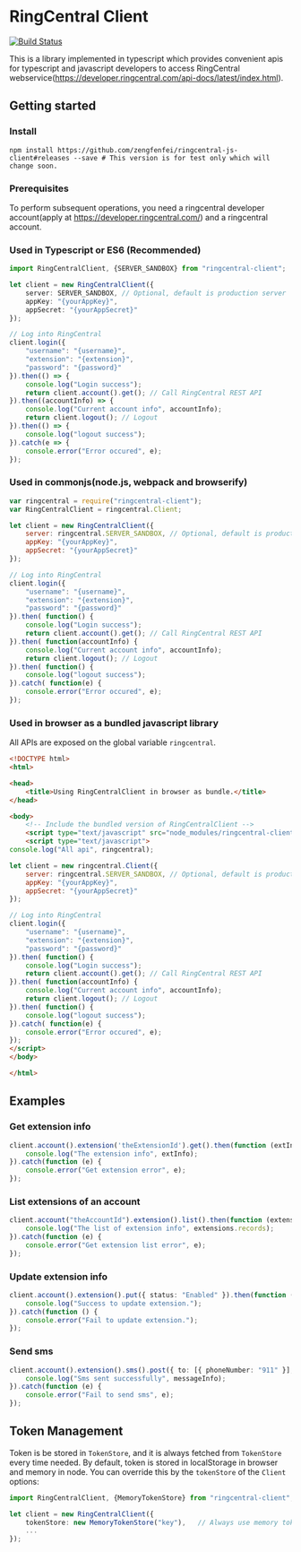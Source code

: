 # RingCentral Client

[![Build Status](https://travis-ci.org/zengfenfei/ringcentral-js-client.svg?branch=master)](https://travis-ci.org/zengfenfei/ringcentral-js-client)

This is a library implemented in typescript which provides convenient apis for typescript and javascript developers to access RingCentral webservice(https://developer.ringcentral.com/api-docs/latest/index.html).

## Getting started

### Install

```shell
npm install https://github.com/zengfenfei/ringcentral-js-client#releases --save # This version is for test only which will change soon.
```

### Prerequisites
To perform subsequent operations, you need a ringcentral developer account(apply at https://developer.ringcentral.com/) and a ringcentral account. 

### Used in Typescript or ES6 (Recommended)

```typescript
import RingCentralClient, {SERVER_SANDBOX} from "ringcentral-client";

let client = new RingCentralClient({
	server: SERVER_SANDBOX, // Optional, default is production server
	appKey: "{yourAppKey}",
	appSecret: "{yourAppSecret}"
});

// Log into RingCentral
client.login({
	"username": "{username}",
	"extension": "{extension}",
	"password": "{password}"
}).then(() => {
	console.log("Login success");
	return client.account().get(); // Call RingCentral REST API
}).then((accountInfo) => {
	console.log("Current account info", accountInfo);
	return client.logout();	// Logout
}).then(() => {
	console.log("logout success");
}).catch(e => {
	console.error("Error occured", e);
});
```

### Used in commonjs(node.js, webpack and browserify)
```javascript
var ringcentral = require("ringcentral-client");
var RingCentralClient = ringcentral.Client;

let client = new RingCentralClient({
	server: ringcentral.SERVER_SANDBOX, // Optional, default is production server
	appKey: "{yourAppKey}",
	appSecret: "{yourAppSecret}"
});

// Log into RingCentral
client.login({
	"username": "{username}",
	"extension": "{extension}",
	"password": "{password}"
}).then( function() {
	console.log("Login success");
	return client.account().get(); // Call RingCentral REST API
}).then( function(accountInfo) {
	console.log("Current account info", accountInfo);
	return client.logout();	// Logout
}).then( function() {
	console.log("logout success");
}).catch( function(e) {
	console.error("Error occured", e);
});
```

### Used in browser as a bundled javascript library 

All APIs are exposed on the global variable `ringcentral`.
```html
<!DOCTYPE html>
<html>

<head>
	<title>Using RingCentralClient in browser as bundle.</title>
</head>

<body>
	<!-- Include the bundled version of RingCentralClient -->
	<script type="text/javascript" src="node_modules/ringcentral-client/build/ringcentral-client.js"></script>
	<script type="text/javascript">
console.log("All api", ringcentral);

let client = new ringcentral.Client({
	server: ringcentral.SERVER_SANDBOX, // Optional, default is production server
	appKey: "{yourAppKey}",
	appSecret: "{yourAppSecret}"
});

// Log into RingCentral
client.login({
	"username": "{username}",
	"extension": "{extension}",
	"password": "{password}"
}).then( function() {
	console.log("Login success");
	return client.account().get(); // Call RingCentral REST API
}).then( function(accountInfo) {
	console.log("Current account info", accountInfo);
	return client.logout();	// Logout
}).then( function() {
	console.log("logout success");
}).catch( function(e) {
	console.error("Error occured", e);
});
</script>
</body>

</html>
```

## Examples

### Get extension info

```typescript
client.account().extension('theExtensionId').get().then(function (extInfo) {
    console.log("The extension info", extInfo);
}).catch(function (e) {
    console.error("Get extension error", e);
});
```

### List extensions of an account

```typescript
client.account("theAccountId").extension().list().then(function (extensions) {
    console.log("The list of extension info", extensions.records);
}).catch(function (e) {
    console.error("Get extension list error", e);
});
```

### Update extension info
```typescript
client.account().extension().put({ status: "Enabled" }).then(function () {
    console.log("Success to update extension.");
}).catch(function () {
    console.error("Fail to update extension.");
});
```

### Send sms
```typescript
client.account().extension().sms().post({ to: [{ phoneNumber: "911" }], text: "Sms content" }).then(function (messageInfo) {
    console.log("Sms sent successfully", messageInfo);
}).catch(function (e) {
    console.error("Fail to send sms", e);
});
```

## Token Management
Token is be stored in `TokenStore`, and it is always fetched from `TokenStore` every time needed. By default, token is stored in localStorage in browser and memory in node. You can override this by the `tokenStore` of the `Client` options:
```typescript
import RingCentralClient, {MemoryTokenStore} from "ringcentral-client";

let client = new RingCentralClient({
	tokenStore: new MemoryTokenStore("key"),   // Always use memory token store. You can also create your own TokenStore. 
	...
});
```